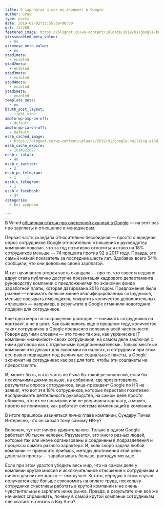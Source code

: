 ```yaml
---
title: О зарплатах и как их экономят в Google
author: Gray
type: posts
date: 2019-02-02T15:55:38+00:00
url: /57380
featured_image: https://blognot.co/wp-content/uploads/2019/01/google-building-e1547686917833.jpg
ytrssenabled_meta_value:
  - no
ytremove_meta_value:
  - no
ytad1meta:
  - enabled
ytad2meta:
  - enabled
ytad3meta:
  - enabled
ytad4meta:
  - enabled
ytad5meta:
  - enabled
template_meta:
  - no
bluth_post_layout:
  - right_side
ampforwp-amp-on-off:
  - default
ampforwp-ia-on-off:
  - default
essb_cached_image:
  - https://blognot.co/wp-content/uploads/2019/01/google-building-e1547686917833.jpg
essb_cache_expire:
  - 1614822627
essb_c_total:
  - 49
essb_c_twitter:
  - 2
essb_pc_telegram:
  - 1
essb_c_telegram:
  - 1
essb_c_facebook:
  - 47
categories:
  - Без рубрики

---
```








В Wired [обширная статья про очередной скандал в Google][1] — на этот раз про зарплаты и отношение к менеджерам.

Первая часть скандала относительно безобидная — просто очередной опрос сотрудников Google относительно отношения к руководству компании показал, что за год позитивно относиться стало на 18% сотрудников меньше — 74 процента против 92 в 2017 году. Правда, это самый низкий показатель за последние шесть лет. Вдобавок всего 54% сообщили, что они довольны своей зарплатой.

И тут начинается вторая часть скандала — про то, что совсем недавно вдруг стала публично доступна презентация кадрового департамента руководству компании с предложениями по экономии фонда заработной платы, которая датирована 2016 годом. Предложения были разные — нанимать больше менее квалифицированных сотрудников, меньше повышать имеющихся, сократить количество дополнительных &#171;плюшек&#187; — например, в результате в Google отменили новогодние подарки для сотрудников.

Еще одна мера по сокращению расходов — нанимать сотрудников на контракт, а не в штат. Как выяснилось еще в прошлом году, количество таких сотрудников в Google превысило половину всей численности. Говоря другими словами — это точно так же, как украинские IT-компании &#171;нанимают&#187; своих сотрудников, на самом деле заключая с ними договора как с отдельными предпринимателями. Только местные компании это делают для экономии на налогах, и сотрудники при этом все равно подпадают под различные социальные пакеты, а Google экономит на сотрудниках как раз для того, чтобы эти соцпакеты не предоставлять.

И, может быть, и эта часть не была бы такой резонансной, если бы несколькими днями раньше, на собрании, где презентовались результаты опроса сотрудников, вице-президент Google по HR не заявил, что вот эти 18% сотрудников, которые перестали позитивно воспринимать деятельность руководства, на самом деле просто обижены, что их не повысили или не увеличили зарплату, а может, просто не понимают, как работает система компенсаций в компании.

В итоге пришлось извиняться лично главе компании, Сундару Пичаи. Интересно, что он сказал тому самому HR-у?

Впрочем, тут нет ничего удивительного. Только в одном Google работает 90 тысяч человек. Разумеется, это много разных людей, которые так или иначе организованы и соединены в подразделения и процессы самого разного характера. И, коль скоро задача любой компании — приносить прибыль, методы достижения этой цели довольно просты — зарабатывать больше, расходуя меньше. 

Если при этом удастся убедить весь мир, что на самом деле у компании крутая миссия и исключительное отношение к сотрудникам и ничего для них не жалко — тем лучше. Кстати, нередко в этом случае получается еще больше сэкономить на оплате труда, поскольку сотрудники счастливы работать в крутой компании и не очень чувствительны к зарплате ниже рынка. Правда, в результате они всё же начинают спрашивать, почему в самой крутой компании сотрудникам еле хватает на жизнь в Bay Area?

 [1]: https://www.wired.com/story/google-employees-report-declining-confidence-leaders/